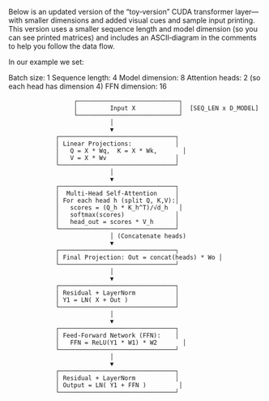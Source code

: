 Below is an updated version of the “toy‐version” CUDA transformer layer—with smaller dimensions and added visual cues and sample input printing. This version uses a smaller sequence length and model dimension (so you can see printed matrices) and includes an ASCII‐diagram in the comments to help you follow the data flow.

In our example we set:

Batch size: 1
Sequence length: 4
Model dimension: 8
Attention heads: 2 (so each head has dimension 4)
FFN dimension: 16




                      ┌────────────────────────────┐
                      │         Input X            │  [SEQ_LEN x D_MODEL]
                      └────────────────────────────┘
                                │
                                ▼
                 ┌────────────────────────────────┐
                 │ Linear Projections:            │
                 │   Q = X * Wq,  K = X * Wk,       │
                 │   V = X * Wv                   │
                 └────────────────────────────────┘
                                │
                                ▼
                 ┌────────────────────────────────┐
                 │  Multi-Head Self-Attention     │
                 │ For each head h (split Q, K,V):│
                 │   scores = (Q_h * K_h^T)/√d_h   │
                 │   softmax(scores)              │
                 │   head_out = scores * V_h      │
                 └────────────────────────────────┘
                                │ (Concatenate heads)
                                ▼
                 ┌────────────────────────────────┐
                 │ Final Projection: Out = concat(heads) * Wo │
                 └────────────────────────────────┘
                                │
                                ▼
                 ┌────────────────────────────────┐
                 │ Residual + LayerNorm           │
                 │ Y1 = LN( X + Out )             │
                 └────────────────────────────────┘
                                │
                                ▼
                 ┌────────────────────────────────┐
                 │ Feed-Forward Network (FFN):    │
                 │   FFN = ReLU(Y1 * W1) * W2       │
                 └────────────────────────────────┘
                                │
                                ▼
                 ┌────────────────────────────────┐
                 │ Residual + LayerNorm           │
                 │ Output = LN( Y1 + FFN )         │
                 └────────────────────────────────┘

